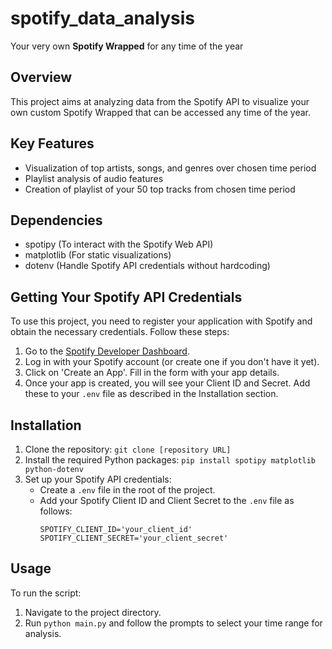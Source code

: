 # spotify_data_analysis
Your very own **Spotify Wrapped** for any time of the year

## Overview

This project aims at analyzing data from the Spotify API to visualize your own custom Spotify Wrapped that can be accessed any time of the year.

## Key Features
- Visualization of top artists, songs, and genres over chosen time period
- Playlist analysis of audio features
- Creation of playlist of your 50 top tracks from chosen time period

## Dependencies
- spotipy (To interact with the Spotify Web API)
- matplotlib (For static visualizations)
- dotenv (Handle Spotify API credentials without hardcoding)

## Getting Your Spotify API Credentials
To use this project, you need to register your application with Spotify and obtain the necessary credentials. Follow these steps:
1. Go to the [Spotify Developer Dashboard](https://developer.spotify.com/dashboard/).
2. Log in with your Spotify account (or create one if you don't have it yet).
3. Click on 'Create an App'. Fill in the form with your app details.
4. Once your app is created, you will see your Client ID and Secret. Add these to your `.env` file as described in the Installation section.

## Installation
1. Clone the repository: `git clone [repository URL]`
2. Install the required Python packages: `pip install spotipy matplotlib python-dotenv`
3. Set up your Spotify API credentials: 
   - Create a `.env` file in the root of the project.
   - Add your Spotify Client ID and Client Secret to the `.env` file as follows:
     ```
     SPOTIFY_CLIENT_ID='your_client_id'
     SPOTIFY_CLIENT_SECRET='your_client_secret'
     ```
## Usage
To run the script:
1. Navigate to the project directory.
2. Run `python main.py` and follow the prompts to select your time range for analysis.

